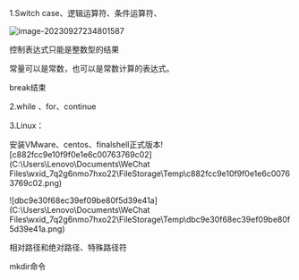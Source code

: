 1.Switch case、逻辑运算符、条件运算符、

![image-20230927234801587](C:\Users\Lenovo\AppData\Roaming\Typora\typora-user-images\image-20230927234801587.png)

控制表达式只能是整数型的结果

常量可以是常数，也可以是常数计算的表达式。

break结束

2.while  、for、continue

3.Linux：

安装VMware、centos、finalshell正式版本![c882fcc9e10f9f0e1e6c00763769c02](C:\Users\Lenovo\Documents\WeChat Files\wxid_7q2g6nmo7hxo22\FileStorage\Temp\c882fcc9e10f9f0e1e6c00763769c02.png)





![dbc9e30f68ec39ef09be80f5d39e41a](C:\Users\Lenovo\Documents\WeChat Files\wxid_7q2g6nmo7hxo22\FileStorage\Temp\dbc9e30f68ec39ef09be80f5d39e41a.png)





相对路径和绝对路径、特殊路径符



mkdir命令

